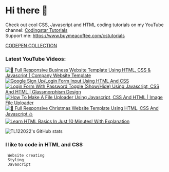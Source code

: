 # Hi there 👋

Check out cool CSS, Javascript and HTML coding tutorials on my YouTube channel: [Codingstar Tutorials](https://www.youtube.com/@CodingstarTutorials) <br>
Support me: https://www.buymeacoffee.com/cstutorials

[CODEPEN COLLECTION](https://codepen.io/collection/gYGjEB)

### Latest YouTube Videos: <br>

<!-- BEGIN YOUTUBE-CARDS -->
[![💼 Full Responsive Business Website Template Using HTML, CSS & Javascript | Company Website Template](https://ytcards.demolab.com/?id=HEHJmneClg0&title=%F0%9F%92%BC+Full+Responsive+Business+Website+Template+Using+HTML%2C+CSS+%26+Javascript+%7C+Company+Website+Template&lang=en&timestamp=1669082584&background_color=%230d1117&title_color=%23ffffff&stats_color=%23dedede&width=250 "💼 Full Responsive Business Website Template Using HTML, CSS & Javascript | Company Website Template")](https://www.youtube.com/watch?v=HEHJmneClg0)
[![Google Sign Up/Login Form Input Using HTML And CSS](https://ytcards.demolab.com/?id=KKwL5zMs38E&title=Google+Sign+Up%2FLogin+Form+Input+Using+HTML+And+CSS&lang=en&timestamp=1668918622&background_color=%230d1117&title_color=%23ffffff&stats_color=%23dedede&width=250 "Google Sign Up/Login Form Input Using HTML And CSS")](https://www.youtube.com/watch?v=KKwL5zMs38E)
[![Login Form With Password Toggle (Show/Hide) Using Javascript, CSS And HTML | Glassmorphism Design](https://ytcards.demolab.com/?id=hIYFdQRqNn4&title=Login+Form+With+Password+Toggle+%28Show%2FHide%29+Using+Javascript%2C+CSS+And+HTML+%7C+Glassmorphism+Design&lang=en&timestamp=1668686633&background_color=%230d1117&title_color=%23ffffff&stats_color=%23dedede&width=250 "Login Form With Password Toggle (Show/Hide) Using Javascript, CSS And HTML | Glassmorphism Design")](https://www.youtube.com/watch?v=hIYFdQRqNn4)
[![How To Make A File Uploader Using Javascript, CSS And HTML | Image File Uploader](https://ytcards.demolab.com/?id=pxYhdT5cxKI&title=How+To+Make+A+File+Uploader+Using+Javascript%2C+CSS+And+HTML+%7C+Image+File+Uploader&lang=en&timestamp=1668582048&background_color=%230d1117&title_color=%23ffffff&stats_color=%23dedede&width=250 "How To Make A File Uploader Using Javascript, CSS And HTML | Image File Uploader")](https://www.youtube.com/watch?v=pxYhdT5cxKI)
[![🎄 Full Responsive Christmas Website Template Using HTML, CSS And Javascript ⛄](https://ytcards.demolab.com/?id=jjslzo4TWk4&title=%F0%9F%8E%84+Full+Responsive+Christmas+Website+Template+Using+HTML%2C+CSS+And+Javascript+%E2%9B%84&lang=en&timestamp=1668508035&background_color=%230d1117&title_color=%23ffffff&stats_color=%23dedede&width=250 "🎄 Full Responsive Christmas Website Template Using HTML, CSS And Javascript ⛄")](https://www.youtube.com/watch?v=jjslzo4TWk4)
[![Learn HTML Basics In Just 10 Minutes! With Explanation](https://ytcards.demolab.com/?id=7llRJvSv00U&title=Learn+HTML+Basics+In+Just+10+Minutes%21+With+Explanation&lang=en&timestamp=1668224363&background_color=%230d1117&title_color=%23ffffff&stats_color=%23dedede&width=250 "Learn HTML Basics In Just 10 Minutes! With Explanation")](https://www.youtube.com/watch?v=7llRJvSv00U)
<!-- END YOUTUBE-CARDS -->


 <a> <img alt = "TL122022's GitHub stats" src="https://readme-typing-svg.herokuapp.com?font=rubik&color=ADBAC7&center=true&vCenter=true&lines=I+am+a+coder;I+am+a+creator;I+am+a+designer"></a>

 ### I like to code in HTML and CSS

```
 Website creating
 Styling
 Javascript
```
